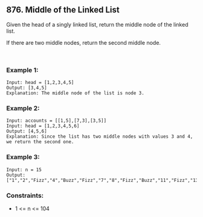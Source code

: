 ## 876. Middle of the Linked List


Given the head of a singly linked list, return the middle node of the linked list.

If there are two middle nodes, return the second middle node.

<br>

### Example 1:

```
Input: head = [1,2,3,4,5]
Output: [3,4,5]
Explanation: The middle node of the list is node 3.
```

### Example 2:

```
Input: accounts = [[1,5],[7,3],[3,5]]
Input: head = [1,2,3,4,5,6]
Output: [4,5,6]
Explanation: Since the list has two middle nodes with values 3 and 4, we return the second one.
```

### Example 3:
```
Input: n = 15
Output: ["1","2","Fizz","4","Buzz","Fizz","7","8","Fizz","Buzz","11","Fizz","13","14","FizzBuzz"]
```

### Constraints:

- 1 <= n <= 104